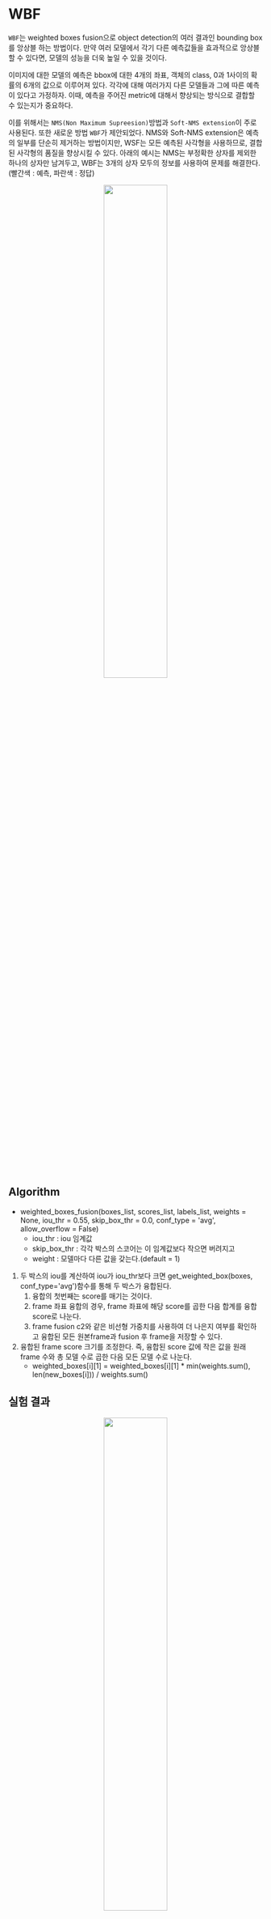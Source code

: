 # WBF
`WBF`는 weighted boxes fusion으로 object detection의 여러 결과인 bounding box를 앙상블 하는 방법이다. 만약 여러 모델에서 각기 다른 예측값들을 효과적으로 앙상블할 수 있다면, 모델의 성능을 더욱 높일 수 있을 것이다.

이미지에 대한 모델의 예측은 bbox에 대한 4개의 좌표, 객체의 class, 0과 1사이의 확률의 6개의 값으로 이루어져 있다. 각각에 대해 여러가지 다른 모델들과 그에 따른 예측이 있다고 가정하자. 이때, 예측을 주어진 metric에 대해서 향상되는 방식으로 결합할 수 있는지가 중요하다.

이를 위해서는 `NMS(Non Maximum Supreesion)`방법과 `Soft-NMS extension`이 주로 사용된다. 또한 새로운 방법  `WBF`가 제안되었다. NMS와 Soft-NMS extension은 예측의 일부를 단순히 제거하는 방법이지만, WSF는 모든 예측된 사각형을 사용하므로, 결합된 사각형의 품질을 향상시킬 수 있다. 아래의 예시는 NMS는 부정확한 상자를 제외한 하나의 상자만 남겨두고, WBF는 3개의 상자 모두의 정보를 사용하여 문제를 해결한다. (빨간색 : 예측, 파란색 : 정답)

<p align='center'><img src="https://img1.daumcdn.net/thumb/R1280x0/?scode=mtistory2&fname=https%3A%2F%2Fblog.kakaocdn.net%2Fdn%2FOAXfd%2FbtqFoQMa17d%2FUJjX5EApj2YTUx1UDNVKaK%2Fimg.png" width="50%"></p>

## Algorithm

- weighted_boxes_fusion(boxes_list, scores_list, labels_list, weights = None, iou_thr = 0.55, skip_box_thr = 0.0, conf_type = 'avg', allow_overflow = False)
  - iou_thr : iou 임계값
  - skip_box_thr : 각각 박스의 스코어는 이 임계값보다 작으면 버려지고
  - weight : 모델마다 다른 값을 갖는다.(default = 1)

1. 두 박스의 iou를 계산하여 iou가 iou_thr보다 크면 get_weighted_box(boxes, conf_type='avg')함수를 통해 두 박스가 융합된다. 
    1. 융합의 첫번째는 score를 매기는 것이다. 
    2. frame 좌표 융합의 경우, frame 좌표에 해당 score를 곱한 다음 합계를 융합 score로 나눈다.
    3. frame fusion c2와 같은 비선형 가중치를 사용하여 더 나은지 여부를 확인하고 융합된 모든 원본frame과 fusion 후 frame을 저장할 수 있다.
2. 융합된 frame score 크기를 조정한다. 즉, 융합된 score 값에 작은 값을 원래 frame 수와 총 모델 수로 곱한 다음 모든 모델 수로 나눈다.
    - weighted_boxes[i][1] = weighted_boxes[i][1] \* min(weights.sum(), len(new_boxes[i])) / weights.sum()

## 실험 결과
<p align='center'><img src="https://user-images.githubusercontent.com/57162812/160106005-60e958f2-39c7-43a2-ad03-30a3f8cc7af0.png" width="50%"></p>

